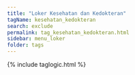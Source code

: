 ```yaml
---
title: "Loker Kesehatan dan Kedokteran"
tagName: kesehatan_kedokteran
search: exclude
permalink: tag_kesehatan_kedokteran.html
sidebar: menu_loker
folder: tags
---
```

{% include taglogic.html %}